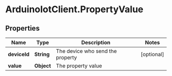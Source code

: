 # ArduinoIotClient.PropertyValue

## Properties

Name | Type | Description | Notes
------------ | ------------- | ------------- | -------------
**deviceId** | **String** | The device who send the property | [optional] 
**value** | **Object** | The property value | 


